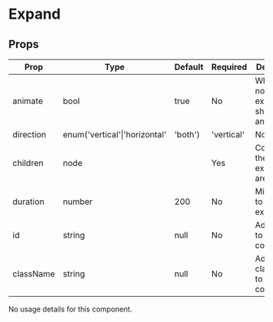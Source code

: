 Expand
======


Props
-----

Prop                  | Type     | Default                   | Required | Description
--------------------- | -------- | ------------------------- | -------- | -----------
animate|bool|true|No|Whether or not the expansion should be animated.
direction|enum('vertical'\|'horizontal'|'both')|'vertical'|No|A direction to expand in. [vertical, horizontal, both].
children|node||Yes|Contents of the expanding area.
duration|number|200|No|Milliseconds to spend expanding.
id|string|null|No|Adds an id to the container.
className|string|null|No|Adds a class name to the container.
No usage details for this component.